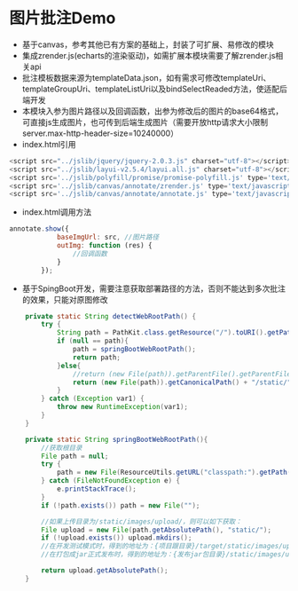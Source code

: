 # 图片批注Demo
- 基于canvas，参考其他已有方案的基础上，封装了可扩展、易修改的模块
- 集成zrender.js(echarts的渲染驱动)，如需扩展本模块需要了解zrender.js相关api
- 批注模板数据来源为templateData.json，如有需求可修改templateUri、templateGroupUri、templateListUri以及bindSelectReaded方法，使适配后端开发
- 本模块入参为图片路径以及回调函数，出参为修改后的图片的base64格式，可直接js生成图片，也可传到后端生成图片（需要开放http请求大小限制server.max-http-header-size=10240000）
- index.html引用
```js
<script src="../jslib/jquery/jquery-2.0.3.js" charset="utf-8"></script>
<script src="../jslib/layui-v2.5.4/layui.all.js" charset="utf-8"></script>
<script src='../jslib/polyfill/promise/promise-polyfill.js' type='text/javascript' charset='utf-8'></script>
<script src='../jslib/canvas/annotate/zrender.js' type='text/javascript' charset='utf-8'></script>
<script src='../jslib/canvas/annotate/annotate.js' type='text/javascript' charset='utf-8'></script>
```
- index.html调用方法
```js
annotate.show({
            baseImgUrl: src, //图片路径
            outImg: function (res) {
                //回调函数
            }
        });
```
- 基于SpingBoot开发，需要注意获取部署路径的方法，否则不能达到多次批注的效果，只能对原图修改
```java
    private static String detectWebRootPath() {
        try {
            String path = PathKit.class.getResource("/").toURI().getPath();
            if (null == path){
                path = springBootWebRootPath();
                return path;
            }else{
                //return (new File(path)).getParentFile().getParentFile().getCanonicalPath();
                return (new File(path)).getCanonicalPath() + "/static/";
            }
        } catch (Exception var1) {
            throw new RuntimeException(var1);
        }
    }

    private static String springBootWebRootPath(){
        //获取根目录
        File path = null;
        try {
            path = new File(ResourceUtils.getURL("classpath:").getPath());
        } catch (FileNotFoundException e) {
            e.printStackTrace();
        }
        if (!path.exists()) path = new File("");

        //如果上传目录为/static/images/upload/，则可以如下获取：
        File upload = new File(path.getAbsolutePath(), "static/");
        if (!upload.exists()) upload.mkdirs();
        //在开发测试模式时，得到的地址为：{项目跟目录}/target/static/images/upload/
        //在打包成jar正式发布时，得到的地址为：{发布jar包目录}/static/images/upload/

        return upload.getAbsolutePath();
    }
```
